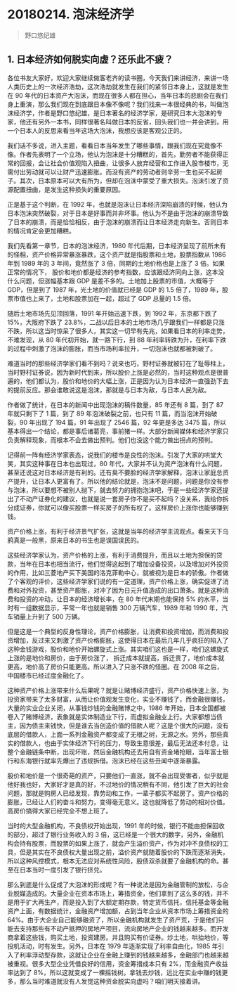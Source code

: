 # 20180214. 泡沫经济学
> 野口悠纪雄

## 1. 日本经济如何脱实向虚？还乐此不疲？

各位书友大家好，欢迎大家继续做客老齐的读书圈，今天我们来讲经济，来讲一场人类历史上的一次经济浩劫，这次浩劫就发生在我们的紧邻日本身上，这就是发生在 90 年代的日本资产大泡沫，而现在很多人都在担心，当年日本的悲剧会在我们身上重演，那么我们现在到底跟日本像不像呢？我们找来一本很经典的书，叫做泡沫经济学，作者是野口悠纪雄，是日本著名的经济学家，是研究日本大泡沫的专家，他还有另外一本书，同样很著名叫做日本的反省，回头我们也一并会讲到，用一个日本人的反思来看当年这场大泡沫，我想应该是客观公正的。

我们话不多说，进入主题，看看日本当年发生了哪些事情，跟我们现在究竟像不像。作者先表明了一个立场，他认为泡沫是十分糟糕的，首先，勤劳者不能获得正常的回报，会让社会价值观陷入扭曲，让很多人放弃经营和工作进入股市楼市，无需付出劳动就可以让财产迅速膨胀。而没有资产的劳动者则辛劳一生也买不起房子。其次，日本原本可以大有所为，但却在泡沫中蒙受了重大损失。泡沫引发了资源配置扭曲，是发生这种损失的重要原因。

正是基于这个判断，在 1992 年，也就是泡沫让日本经济深陷崩溃的时候，他认为日本泡沫突然破裂，对于日本是好事而并非坏事。他认为不是由于泡沫的崩溃导致了日本的崩溃，而是恰恰相反，由于泡沫的崩溃而让日本经济走向新生。否则日本的情况肯定会更加糟糕。

我们先看第一章节，日本的泡沫经济，1980 年代后期，日本经济呈现了前所未有的怪相，资产价格异常暴涨暴跌，这个资产就是指股票和土地，股票指数从 1986 年到 1989 年的 3 年间，竟然涨了 3 倍，同期的土地价格也是上涨了 3 倍。如果正常的情况下， 股价和地价都是经济的参考指数，应该跟经济同向上涨，这本没什么问题，但涨幅基本跟 GDP 是差不多的。土地加上股票的市值，大概等于 GDP，但是到了 1987 年，光土地的价值就已经是 GDP 的 1.5 倍了，1989 年，股票市值也上来了，土地和股票加在一起，超过了 GDP 总量的 1.5 倍。

随后土地市场先见顶回落，1991 年开始迅速下跌，到 1992 年，东京都下跌了 15%，大阪府下跌了 23.8%，二战以后日本的土地市场几乎跟我们一样都是只涨不跌，所以这当时惊呆了很多人，其实这一切早有先兆，如果看日本的利率走势，不难发现，从 80 年代初开始，就一路下行，到 88 年利率转跌为升，在利率下跌的过程中刺激了泡沫的膨胀，而当市场利率拉升，一切泡沫也就都被刺破了。

难道当时的那些经济学家们看不到吗？说来也巧，野村证券就被钉在了耻辱柱上，当时野村证券说，因为新时代到来，所以股价上涨是必然的，当时这种观点是很普遍的，他们都认为，股价和地价的大幅上涨，正是因为认为日本经济一直强劲下去的提前反应。那会谁敢说这是泡沫，那就是与日本为敌，与日本人民为敌。

作者做了统计，在日本的新闻中出现泡沫的稿件数量，85 年还有 8 篇，到了 87 年就只剩下了 1 篇，到了 89 年泡沫破裂之前，也只有 11 篇，而当泡沫开始破裂，90 年出现了 194 篇，91 年出现了 2546 篇，92 年更是多达 3475 篇，所以基本得出一个结论，都是事后诸葛亮，事前猪一样。大部分新闻媒体和经济学家只负责解释现象，而根本不会去做出预判。他们也没这个能力做出拐点的预判。

记得前一阵有经济学家表态，说我们的楼市是良性的泡沫。引发了大家的哄堂大笑，其实这种事在日本也出现过，80 年代，大家并不认为资产泡沫有什么问题，甚至还说这对日本经济是有利的。还有臭不要脸的经济学家解释，泡沫让家庭总资产提升，让日本人更富有了。所以他的结论就是，泡沫不是问题，问题是你没有参与泡沫，所以要想不被别人抛下，就去努力的拥抱泡沫吧，于是一些经济学家还提出了不动产证券化的建议，也就是说一套房子你不是买不起吗？没关系，我给你拆分成证券，你就可以像买股票一样买房子的所有权了。这样房价上涨你也能够赚到钱。

资产价格上涨，有利于经济景气扩张，这就是当年的经济学主流观点。看来天下乌鸦真是一般黑，原来日本的书生也是误国误民的。

这些经济学家认为，资产价格的上涨，有利于消费提升，而且以土地为担保的贷款，当年在日本也相当流行，他们觉得这起到了增加设备投资，以及增加对外投资的作用，比如三菱地产买下美国的洛克菲勒中心，就被视为是日本的骄傲。作者做了个客观的评价，这些经济学家们说的有一定道理，资产价格上涨，确实促进了消费和对外投资，甚至资产膨胀，对冲了因为日元升值造成的出口萧条。就是这种消费和投资的冲动，让日本的经济增长率，在 80 年代末期也能保持 5% 的水平，当时有一组数据显示，平常一年也就是销售 300 万辆汽车，1989 年和 1990 年，汽车销量上升到了 500 万辆。

但是这是一个典型的反身性理论，资产价格膨胀，让消费和投资增加，而消费和投资增加，反过来又刺激了资产价格膨胀，这使得日本在最后几年几乎疯狂的陷入了这种金钱游戏，股价和地价开始螺旋式上涨。其实咱们这也是一样，咱们这螺旋式上涨的是地价和房价，由于房价涨了， 拆迁成本就提高，拆迁贵了，地价成本就更高，地价高了房价只能更高。所以进入了只涨不跌的怪圈。在 2008 年之后，中国楼市已经过度金融化了。

这种资产价格上涨带来什么后果呢？就是让赌博经济盛行，资产价格快速上涨，为投资家带来了太多财富，从而让价值观发生变化，实业不赚钱了，而金融很赚钱，大量的实业企业关闭，从事钱炒钱的金融赌博之中，1986 年开始，日本全国都被卷入了赌博经济，表象就是实体制造业下行，而虚拟金融业上行。大家都想当债主，因为债主来钱快，但是谁去当创造价值的借款人呢？这是个很大的问题，没有底层的借款人，上面一系列金融资产都变成了无根之树，无源之水。另外，那些真实的借款人，也由于实体经济下行的压力，导致生意很差，最后无法还本付息，让整个金融链条中断，出现坏账，然后金融机构还去用自有资金堵抢眼，当年富士银行和东海银行就率先爆出了违规拆借。泡沫已经在这些丑闻中逐渐暴露。

股价和地价是一个很奇葩的资产，只要他们一直涨，就不会出现受害者，似乎就是他好我也好，大家好才是真的好，不过地价的情况稍有不同，他引发了巨大的社会问题，那就是购房人已经发现，靠劳动和工作，一辈子都买不起房了。资产价格的膨胀，已经让人们的奋斗和努力，变得毫无意义。这也就降低了劳动的相对价值。高房价搞得大家已经完全不想上班了。

当时的大型金融机构，不良债权开始出现，1991 年的时候，银行不能由担保回收的部分，超过了银行业务收入的 3 倍，这已经是一个很大的数字，另外，金融机构会持有股票，而股票的如果上涨了，就会产生溢价资产，作为对冲不良债权的工具，但是其实在不良债权大量出现之前，溢价资产就随着股价的下跌而逐渐消失，所以这种风控模式，根本无法应对系统性风险，股债双杀就要了金融机构的命。甚至在日本当时一度引发了银行挤兑。

那么到底是什么促成了大泡沫的形成呢？有一种说法是因为金融管制的放松，与企业脱媒造成的。大量企业在资本市场上，筹措资金，他们拿到了这么多的钱，并不是用于扩大再生产，而是投入到了大额定期存款，特定货币信托，信托基金等金融资产上面，有数据统计，金融资产增加额，占到当年企业从资本市场上筹措资金的 64%。由于大企业自己能够融资了，所以金融机构就发生了资产荒，于是他们只能去支持那些有不动产抵押的房地产项目，流向房地产企业的钱越来越多。而开发商拿着这些钱，购买土地，投资建房。并且购买有价证券。炒土地，哄抬地价，等投机活动，时有发生。另外，日本在 1979 年逐渐实现了利率自由化，1985 年引入了利率浮动型存款，这就让企业在金融上赚到的钱越来越多，金融部门也越来越被重视。很多大型企业凭借良好的信用，资金筹措成本只有 2%，而金融资产收益率达到了 8%，所以这就变成了一棵摇钱树。拿钱去炒钱，远比在实业中赚的钱更多，那么当时难道就没有人发觉这种资金脱实向虚吗？咱们明天接着讲。




